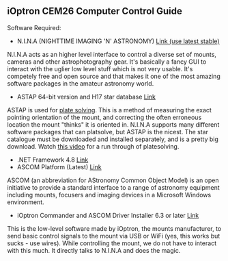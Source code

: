 ## iOptron CEM26 Computer Control Guide


Software Required:
- N.I.N.A (NIGHTTIME IMAGING 'N' ASTRONOMY) [Link (use latest stable)](https://nighttime-imaging.eu/download/) 

N.I.N.A acts as an higher level interface to control a diverse set of mounts, cameras and other astrophotography gear. It's basically a fancy GUI to interact with the uglier low level stuff which is not very usable. It's competely free and open source and that makes it one of the most amazing software packages in the amateur astronomy world.
- ASTAP 64-bit version and H17 star database [Link](https://www.hnsky.org/astap.htm)

ASTAP is used for [plate solving](https://en.wikipedia.org/wiki/Astrometric_solving#:~:text=Astrometric%20solving%20or%20Plate%20solving,stars%20and%20a%20star%20catalogue.). This is a method of measuring the exact pointing orientation of the mount, and correcting the often erroneous location the mount "thinks" it is oriented in. N.I.N.A supports many different software packages that can platsolve, but ASTAP is the nicest. The star catalogue must be downloaded and installed separately, and is a pretty big download. Watch [this video](https://www.youtube.com/watch?v=lAMyEpBcLV4) for a run through of platesolving.
- .NET Framework 4.8 [Link](https://dotnet.microsoft.com/en-us/download/dotnet-framework/net48)
- ASCOM Platform (Latest) [Link](https://www.ascom-standards.org/)

ASCOM (an abbreviation for AStronomy Common Object Model) is an open initiative to provide a standard interface to a range of astronomy equipment including mounts, focusers and imaging devices in a Microsoft Windows environment.
- iOptron Commander and ASCOM Driver Installer 6.3 or later [Link](https://www.ioptron.com/Articles.asp?ID=332)

This is the low-level software made by iOptron, the mounts manufacturer, to send basic control signals to the mount via USB or WiFi (yes, this works but sucks - use wires). While controlling the mount, we do not have to interact with this much. It directly talks to N.I.N.A and does the magic.


